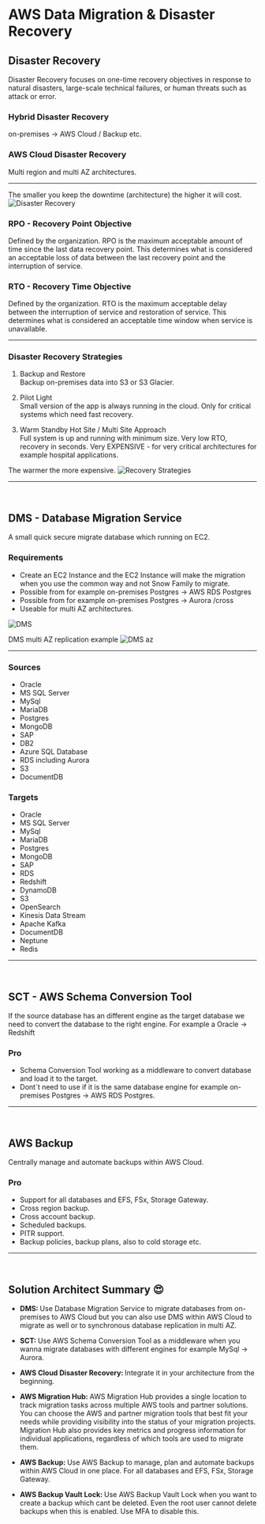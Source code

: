 # AWS Data Migration & Disaster Recovery

## Disaster Recovery
Disaster Recovery focuses on one-time recovery objectives in response to natural disasters, large-scale technical failures, or human threats such as attack or error.
### Hybrid Disaster Recovery
on-premises -> AWS Cloud / Backup etc.

### AWS Cloud Disaster Recovery
Multi region and multi AZ architectures.

---

The smaller you keep the downtime (architecture) the higher it will cost.
![Disaster Recovery](./draws/disaster-recovery.png)

### RPO - Recovery Point Objective
Defined by the organization. RPO is the maximum acceptable amount of time since the last data recovery point. This determines what is considered an acceptable loss of data between the last recovery point and the interruption of service.

### RTO - Recovery Time Objective
Defined by the organization. RTO is the maximum acceptable delay between the interruption of service and restoration of service. This determines what is considered an acceptable time window when service is unavailable.

---

### Disaster Recovery Strategies
1. Backup and Restore <br>
   Backup on-premises data into S3 or S3 Glacier.

2. Pilot Light<br>
   Small version of the app is always running in the cloud. Only for critical systems which need fast recovery.

3. Warm Standby Hot Site / Multi Site Approach<br>
   Full system is up and running with minimum size. Very low RTO, recovery in seconds. Very EXPENSIVE - for very critical architectures for example hospital applications.

The warmer the more expensive.
![Recovery Strategies](./draws/recovery.png)

---
<br>

## DMS - Database Migration Service
A small quick secure migrate database which running on EC2.

### Requirements
- Create an EC2 Instance and the EC2 Instance will make the migration when you use the common way and not Snow Family to migrate.
- Possible from for example on-premises Postgres -> AWS RDS Postgres
- Possible from for example on-premises Postgres -> Aurora  /cross
- Useable for multi AZ architectures.

![DMS](./draws/dms.png)

DMS multi AZ replication example
![DMS az](./draws/dms-multi-az.png)

---

### Sources
- Oracle
- MS SQL Server
- MySql
- MariaDB
- Postgres
- MongoDB
- SAP
- DB2
- Azure SQL Database
- RDS including Aurora
- S3
- DocumentDB

### Targets
- Oracle
- MS SQL Server
- MySql
- MariaDB
- Postgres
- MongoDB
- SAP
- RDS
- Redshift
- DynamoDB
- S3
- OpenSearch
- Kinesis Data Stream
- Apache Kafka
- DocumentDB
- Neptune
- Redis

---
<br>

## SCT - AWS Schema Conversion Tool
If the source database has an different engine as the target database we need to convert the database to the right engine. For example a Oracle -> Redshift

### Pro
- Schema Conversion Tool working as a middleware to convert database and load it to the target.
- Dont´t need to use if it is the same database engine for example on-premises Postgres -> AWS RDS Postgres.

---
<br>

## AWS Backup
Centrally manage and automate backups within AWS Cloud.
### Pro
- Support for all databases and EFS, FSx, Storage Gateway.
- Cross region backup.
- Cross account backup.
- Scheduled backups.
- PITR support.
- Backup policies, backup plans, also to cold storage etc.

---
<br>

## Solution Architect Summary 😍

- <b>DMS: </b>Use Database Migration Service to migrate databases from on-premises to AWS Cloud but you can also use DMS within AWS Cloud to migrate as well or to synchronous database replication in multi AZ.

- <b>SCT: </b>Use AWS Schema Conversion Tool as a middleware when you wanna migrate databases with different engines for example MySql -> Aurora.

- <b>AWS Cloud Disaster Recovery: </b>Integrate it in your architecture from the beginning.

- <b>AWS Migration Hub: </b>AWS Migration Hub provides a single location to track migration tasks across multiple AWS tools and partner solutions. You can choose the AWS and partner migration tools that best fit your needs while providing visibility into the status of your migration projects. Migration Hub also provides key metrics and progress information for individual applications, regardless of which tools are used to migrate them.

- <b>AWS Backup: </b>Use AWS Backup to manage, plan and automate backups within AWS Cloud in one place. For all databases and EFS, FSx, Storage Gateway.

- <b>AWS Backup Vault Lock: </b>Use AWS Backup Vault Lock when you want to create a backup which cant be deleted. Even the root user cannot delete backups when this is enabled. Use MFA to disable this.